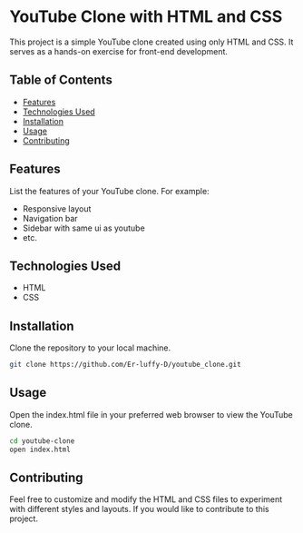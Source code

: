 # YouTube Clone with HTML and CSS

This project is a simple YouTube clone created using only HTML and CSS. It serves as a hands-on exercise for front-end development.

## Table of Contents

- [Features](#features)
- [Technologies Used](#technologies-used)
- [Installation](#installation)
- [Usage](#usage)
- [Contributing](#contributing)
  
## Features

List the features of your YouTube clone. For example:
- Responsive layout
- Navigation bar
- Sidebar with same ui as youtube
- etc.

## Technologies Used

- HTML
- CSS

## Installation

Clone the repository to your local machine.

```bash
git clone https://github.com/Er-luffy-D/youtube_clone.git
```
## Usage

Open the index.html file in your preferred web browser to view the YouTube clone.
```bash
cd youtube-clone
open index.html
```
## Contributing

Feel free to customize and modify the HTML and CSS files to experiment with different styles and layouts.
If you would like to contribute to this project.

